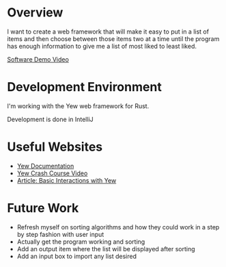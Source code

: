 # Overview

I want to create a web framework that will make it easy to put in a list of items and then choose between those items two at a time until the program has enough information to give me a list of most liked to least liked.

[Software Demo Video](https://youtu.be/5aRP2ZKbaBw)

# Development Environment

I'm working with the Yew web framework for Rust.

Development is done in IntelliJ

# Useful Websites

* [Yew Documentation](https://yew.rs/)
* [Yew Crash Course Video](https://www.youtube.com/watch?v=lmLiMozWNGA)
* [Article: Basic Interactions with Yew](https://dev.to/fllstck/basic-interactions-with-yew-3pa3)

# Future Work

* Refresh myself on sorting algorithms and how they could work in a step by step fashion with user input
* Actually get the program working and sorting
* Add an output item where the list will be displayed after sorting
* Add an input box to import any list desired
